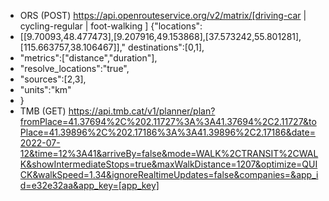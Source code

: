 - ORS (POST)
  https://api.openrouteservice.org/v2/matrix/[driving-car | cycling-regular | foot-walking ]
  {"locations":
- [[9.70093,48.477473],[9.207916,49.153868],[37.573242,55.801281],[115.663757,38.106467]],"
  destinations":[0,1],
- "metrics":["distance","duration"],
- "resolve_locations":"true",
- "sources":[2,3],
- "units":"km"
- }
- TMB (GET)
  https://api.tmb.cat/v1/planner/plan?fromPlace=41.37694%2C%202.11727%3A%3A41.37694%2C2.11727&toPlace=41.39896%2C%202.17186%3A%3A41.39896%2C2.17186&date=2022-07-12&time=12%3A41&arriveBy=false&mode=WALK%2CTRANSIT%2CWALK&showIntermediateStops=true&maxWalkDistance=1207&optimize=QUICK&walkSpeed=1.34&ignoreRealtimeUpdates=false&companies=&app_id=e32e32aa&app_key=[app_key]
